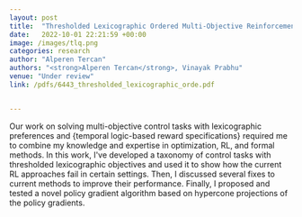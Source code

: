 ```yaml
---
layout: post
title:  "Thresholded Lexicographic Ordered Multi-Objective Reinforcement Learning"
date:   2022-10-01 22:21:59 +00:00
image: /images/tlq.png
categories: research
author: "Alperen Tercan"
authors: "<strong>Alperen Tercan</strong>, Vinayak Prabhu"
venue: "Under review"
link: /pdfs/6443_thresholded_lexicographic_orde.pdf


---
```

Our work on solving multi-objective control tasks with lexicographic preferences and {temporal logic-based reward specifications} required me to combine my knowledge and expertise in optimization, RL, and formal methods. In this work, I've developed a taxonomy of control tasks with thresholded lexicographic objectives and used it to show how the current RL approaches fail in certain settings. Then, I discussed several fixes to current methods to improve their performance. Finally, I proposed and tested a novel policy gradient algorithm based on hypercone projections of the policy gradients.

